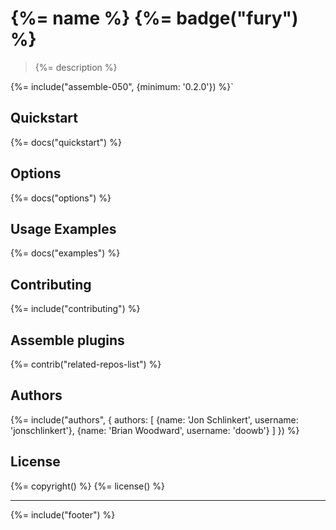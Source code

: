 # {%= name %} {%= badge("fury") %}

> {%= description %}

{%= include("assemble-050", {minimum: '0.2.0'}) %}`

## Quickstart
{%= docs("quickstart") %}

## Options
{%= docs("options") %}

## Usage Examples
{%= docs("examples") %}

## Contributing
{%= include("contributing") %}

## Assemble plugins
{%= contrib("related-repos-list") %}

## Authors
{%= include("authors", {
  authors: [
    {name: 'Jon Schlinkert', username: 'jonschlinkert'},
    {name: 'Brian Woodward', username: 'doowb'}
  ]
}) %}

## License
{%= copyright() %}
{%= license() %}

***

{%= include("footer") %}
